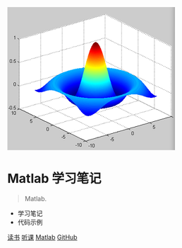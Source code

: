 ![logo](_media/pic.jpg)

# Matlab 学习笔记

> Matlab.

* 学习笔记
* 代码示例

[读书](http://www.guofei.site/reading/#/_main)
[听课](http://www.guofei.site/reading/course/#/_main)
[Matlab](http://www.guofei.site/reading/matlab/#/_main)
[GitHub](https://github.com/guofei9987/reading/)
